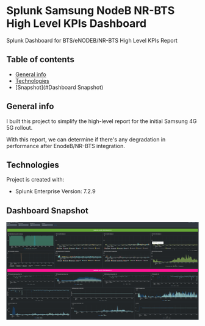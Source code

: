 # Splunk Samsung NodeB NR-BTS High Level KPIs Dashboard
Splunk Dashboard for  BTS/eNODEB/NR-BTS High Level KPIs Report

## Table of contents
* [General info](#general-info)
* [Technologies](#technologies)
* [Snapshot](#Dashboard Snapshot)

## General info
I built this project to simplify the high-level report for the initial Samsung 4G 5G rollout.

With this report, we can determine if there's any degradation in performance after EnodeB/NR-BTS integration.


## Technologies
Project is created with:
* Splunk Enterprise Version: 7.2.9
	
## Dashboard Snapshot

![Samsung](https://github.com/ocean-vinz/Splunk-Samsung-NodeB-NR-HighLevelKPIs/blob/79ab3057ebd1320181b2bbd7a1b631758851c2f7/samsung_5G.png)



